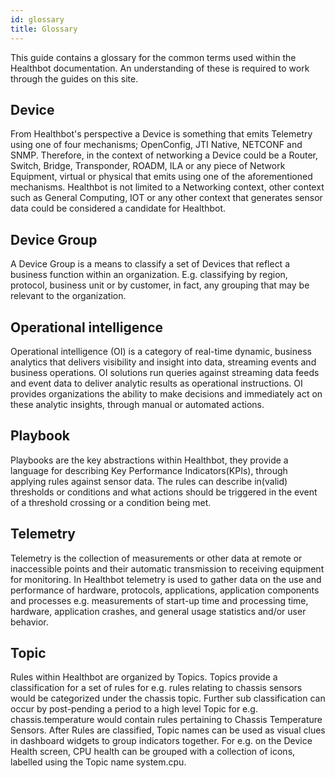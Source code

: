 ```yaml
---
id: glossary
title: Glossary
---
```


This guide contains a glossary for the common terms used within the Healthbot documentation. An understanding of these is required to work through the guides on this site.

## Device

From Healthbot's perspective a Device is something that emits Telemetry using one of four mechanisms; OpenConfig, JTI Native, NETCONF and SNMP. Therefore, in the context of networking a Device could be a Router, Switch, Bridge, Transponder, ROADM, ILA or any piece of Network Equipment, virtual or physical that emits using one of the aforementioned mechanisms. Healthbot is not limited to a Networking context, other context such as General Computing, IOT or any other context that generates sensor data could be considered a candidate for Healthbot.

## Device Group

A Device Group is a means to classify a set of Devices that reflect a business function within an organization. E.g. classifying by region, protocol, business unit or by customer, in fact, any grouping that may be relevant to the organization.

## Operational intelligence

Operational intelligence (OI) is a category of real-time dynamic, business analytics that delivers visibility and insight into data, streaming events and business operations. OI solutions run queries against streaming data feeds and event data to deliver analytic results as operational instructions. OI provides organizations the ability to make decisions and immediately act on these analytic insights, through manual or automated actions.

## Playbook

Playbooks are the key abstractions within Healthbot, they provide a language for describing Key Performance Indicators(KPIs), through applying rules against sensor data. The rules can describe in(valid) thresholds or conditions and what actions should be triggered in the event of a threshold crossing or a condition being met.

## Telemetry

Telemetry is the collection of measurements or other data at remote or inaccessible points and their automatic transmission to receiving equipment for monitoring. In Healthbot telemetry is used to gather data on the use and performance of hardware, protocols, applications, application components and processes e.g. measurements of start-up time and processing time, hardware, application crashes, and general usage statistics and/or user behavior.

## Topic

Rules within Healthbot are organized by Topics. Topics provide a classification for a set of rules for e.g. rules relating to chassis sensors would be categorized under the chassis topic. Further sub classification can occur by post-pending a period to a high level Topic for e.g. chassis.temperature would contain rules pertaining to Chassis Temperature Sensors. After Rules are classified, Topic names can be used as visual clues in dashboard widgets to group indicators together. For e.g. on the Device Health screen, CPU health can be grouped with a collection of icons, labelled using the Topic name system.cpu.
